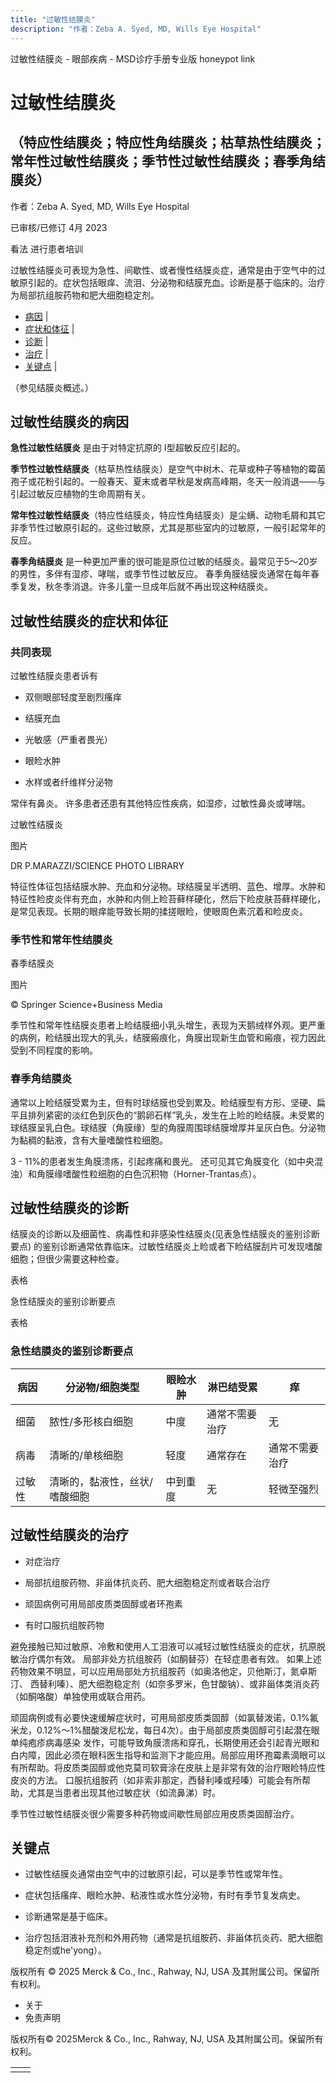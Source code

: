 ```yaml
---
title: "过敏性结膜炎"
description: "作者：Zeba A. Syed, MD, Wills Eye Hospital"
---
```


﻿过敏性结膜炎 \- 眼部疾病 \- MSD诊疗手册专业版 honeypot link

# 过敏性结膜炎

## （特应性结膜炎；特应性角结膜炎；枯草热性结膜炎；常年性过敏性结膜炎；季节性过敏性结膜炎；春季角结膜炎）

作者：Zeba A. Syed, MD, Wills Eye Hospital

已审核/已修订 4月 2023

看法 进行患者培训

过敏性结膜炎可表现为急性、间歇性、或者慢性结膜炎症，通常是由于空气中的过敏原引起的。症状包括眼痒、流泪、分泌物和结膜充血。诊断是基于临床的。治疗为局部抗组胺药物和肥大细胞稳定剂。

- [病因](#病因_v6656131_zh) \|
- [症状和体征](#症状和体征_v6656137_zh) \|
- [诊断](#诊断_v6656152_zh) \|
- [治疗](#治疗_v6656155_zh) \|
- [关键点](#关键点_v6656166_zh) \|

（参见结膜炎概述。）

## 过敏性结膜炎的病因

**急性过敏性结膜炎** 是由于对特定抗原的 I型超敏反应引起的。

**季节性过敏性结膜炎**（枯草热性结膜炎）是空气中树木、花草或种子等植物的霉菌孢子或花粉引起的。一般春天、夏末或者早秋是发病高峰期，冬天一般消退——与引起过敏反应植物的生命周期有关。

**常年性过敏性结膜炎**（特应性结膜炎，特应性角结膜炎）是尘螨、动物毛屑和其它非季节性过敏原引起的。这些过敏原，尤其是那些室内的过敏原，一般引起常年的反应。

**春季角结膜炎** 是一种更加严重的很可能是原位过敏的结膜炎。最常见于5～20岁的男性，多伴有湿疹、哮喘，或季节性过敏反应。 春季角膜结膜炎通常在每年春季复发，秋冬季消退。许多儿童一旦成年后就不再出现这种结膜炎。

## 过敏性结膜炎的症状和体征

### 共同表现

过敏性结膜炎患者诉有

- 双侧眼部轻度至剧烈瘙痒

- 结膜充血

- 光敏感（严重者畏光）

- 眼睑水肿

- 水样或者纤维样分泌物


常伴有鼻炎。 许多患者还患有其他特应性疾病，如湿疹，过敏性鼻炎或哮喘。

过敏性结膜炎



图片

DR P.MARAZZI/SCIENCE PHOTO LIBRARY

特征性体征包括结膜水肿、充血和分泌物。球结膜呈半透明、蓝色、增厚。水肿和特征性睑皮炎伴有充血，水肿和内侧上睑苔藓样硬化，然后下睑皮肤苔藓样硬化，是常见表现。长期的眼痒能导致长期的揉搓眼睑，使眼周色素沉着和睑皮炎。

### 季节性和常年性结膜炎

春季结膜炎



图片

© Springer Science+Business Media

季节性和常年性结膜炎患者上睑结膜细小乳头增生，表现为天鹅绒样外观。更严重的病例，睑结膜出现大的乳头，结膜瘢痕化，角膜出现新生血管和瘢痕，视力因此受到不同程度的影响。

### 春季角结膜炎

通常以上睑结膜受累为主，但有时球结膜也受到累及。睑结膜型有方形、坚硬、扁平且排列紧密的淡红色到灰色的“鹅卵石样”乳头，发生在上睑的睑结膜。未受累的球结膜呈乳白色。球结膜（角膜缘）型的角膜周围球结膜增厚并呈灰白色。分泌物为黏稠的黏液，含有大量嗜酸性粒细胞。

3 - 11%的患者发生角膜溃疡，引起疼痛和畏光。 还可见其它角膜变化（如中央混浊）和角膜缘嗜酸性粒细胞的白色沉积物（Horner-Trantas点）。

## 过敏性结膜炎的诊断

结膜炎的诊断以及细菌性、病毒性和非感染性结膜炎(见表急性结膜炎的鉴别诊断要点) 的鉴别诊断通常依靠临床。过敏性结膜炎上睑或者下睑结膜刮片可发现嗜酸细胞；但很少需要这种检查。

表格

急性结膜炎的鉴别诊断要点

表格

### 急性结膜炎的鉴别诊断要点

| 病因 | 分泌物/细胞类型 | 眼睑水肿 | 淋巴结受累 | 痒 |
| --- | --- | --- | --- | --- |
| 细菌 | 脓性/多形核白细胞 | 中度 | 通常不需要治疗 | 无 |
| 病毒 | 清晰的/单核细胞 | 轻度 | 通常存在 | 通常不需要治疗 |
| 过敏性 | 清晰的，黏液性，丝状/嗜酸细胞 | 中到重度 | 无 | 轻微至强烈 |

## 过敏性结膜炎的治疗

- 对症治疗

- 局部抗组胺药物、非甾体抗炎药、肥大细胞稳定剂或者联合治疗

- 顽固病例可用局部皮质类固醇或者环孢素

- 有时口服抗组胺药物


避免接触已知过敏原、冷敷和使用人工泪液可以减轻过敏性结膜炎的症状，抗原脱敏治疗偶尔有效。 局部非处方抗组胺药（如酮替芬）在轻症患者有效。 如果上述药物效果不明显，可以应用局部处方抗组胺药（如奥洛他定，贝他斯汀，氮卓斯汀、 西替利嗪）、肥大细胞稳定剂（如奈多罗米，色甘酸钠）、或非甾体类消炎药（如酮咯酸）单独使用或联合用药。

顽固病例或有必要快速缓解症状时，可用局部皮质类固醇（如氯替泼诺，0.1%氟米龙，0.12%～1%醋酸泼尼松龙，每日4次）。由于局部皮质类固醇可引起潜在眼单纯疱疹病毒感染 发作，可能导致角膜溃疡和穿孔，长期使用还会引起青光眼和白内障，因此必须在眼科医生指导和监测下才能应用。局部应用环孢霉素滴眼可以有所帮助。将皮质类固醇或他克莫司软膏涂在皮肤上是非常有效的治疗眼睑特应性皮炎的方法。 口服抗组胺药（如非索非那定，西替利嗪或羟嗪）可能会有所帮助，尤其是当患者出现其他过敏症状（如流鼻涕）时。

季节性过敏性结膜炎很少需要多种药物或间歇性局部应用皮质类固醇治疗。

## 关键点

- 过敏性结膜炎通常由空气中的过敏原引起，可以是季节性或常年性。

- 症状包括瘙痒、眼睑水肿、粘液性或水性分泌物，有时有季节复发病史。

- 诊断通常是基于临床。

- 治疗包括泪液补充剂和外用药物（通常是抗组胺药、非甾体抗炎药、肥大细胞稳定剂或he'yong）。




版权所有 © 2025
Merck & Co., Inc., Rahway, NJ, USA 及其附属公司。保留所有权利。

- 关于
- 免责声明

版权所有© 2025Merck & Co., Inc., Rahway, NJ, USA 及其附属公司。保留所有权利。

|     |     |
| --- | --- |
|  |  |